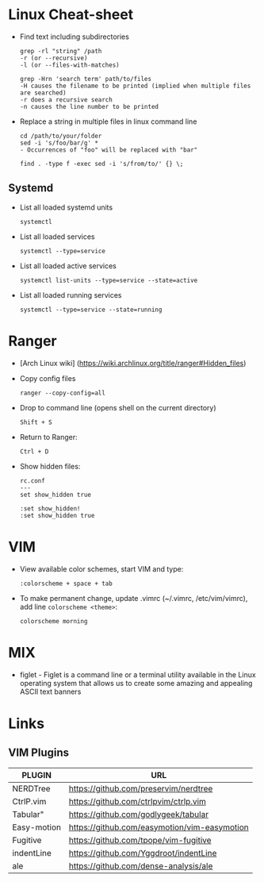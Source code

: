 # Linux Cheat-sheet

* Find text including subdirectories
    ```
	grep -rl "string" /path
	-r (or --recursive)     
	-l (or --files-with-matches) 
    ```

    ```
	grep -Hrn 'search term' path/to/files
	-H causes the filename to be printed (implied when multiple files are searched)
	-r does a recursive search
	-n causes the line number to be printed
    ```

* Replace a string in multiple files in linux command line
    ```
	cd /path/to/your/folder
    sed -i 's/foo/bar/g' *
    - Occurrences of "foo" will be replaced with "bar"
    ```
    
    ```
    find . -type f -exec sed -i 's/from/to/' {} \;
    ```
## Systemd

* List all loaded systemd units
  ```
  systemctl
  ```

* List all loaded services
  ```
  systemctl --type=service
  ```

* List all loaded active services
  ```
  systemctl list-units --type=service --state=active
  ```

* List all loaded running services
  ```
  systemctl --type=service --state=running
  ```



# Ranger
- [Arch Linux wiki] (https://wiki.archlinux.org/title/ranger#Hidden_files)

* Copy config files
    ```
	ranger --copy-config=all 
    ```

* Drop to command line (opens shell on the current directory) 
    ```
	Shift + S
    ```

* Return to Ranger: 
    ```
	Ctrl + D
    ```

* Show hidden files:

    ```
	rc.conf
	---
	set show_hidden true
    ```

    ```
	:set show_hidden!
	:set show_hidden true
    ```
    
# VIM
* View available color schemes, start VIM and type:

    ```
	:colorscheme + space + tab
    ```
* To make permanent change, update .vimrc (~/.vimrc, /etc/vim/vimrc), add line `colorscheme <theme>`:

    ```
    colorscheme morning
    ```

# MIX
* figlet - Figlet is a command line or a terminal utility available in the Linux operating system that allows us to create some amazing and appealing ASCII text banners

# Links

## VIM Plugins

 | PLUGIN      | URL                                          |
 | --------    | -----------------------------------------    |
 | NERDTree    | https://github.com/preservim/nerdtree        |
 | CtrlP.vim   | https://github.com/ctrlpvim/ctrlp.vim        |
 | Tabular"    | https://github.com/godlygeek/tabular         |
 | Easy-motion | https://github.com/easymotion/vim-easymotion |
 | Fugitive    | https://github.com/tpope/vim-fugitive        |
 | indentLine  | https://github.com/Yggdroot/indentLine       |
 | ale	       | https://github.com/dense-analysis/ale	      |
